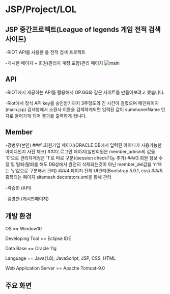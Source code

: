 # JSP/Project/LOL

## JSP 중간프로젝트(League of legends 게임 전적 검색 사이트)
-RIOT API를 사용한 롤 전적 검색 프로젝트

-게시판 페이지 + 회원(관리자 계정 포함)관리 페이지 
![main](https://user-images.githubusercontent.com/84126480/122900612-cdb26b80-d387-11eb-8af6-4d6cf43ce805.jpg)
## API
-RIOT에서 제공하는 API를 활용해서 OP.GG와 같은 사이트를 만들어보려고 했습니다.

-Riot에서 정식 API key를 승인받기까지 3주정도의 긴 시간이 걸렸으며 메인페이지(main.jsp) 검색창에서 소환사 이름을 검색하게되면 입력된 값이 summonerName 인자로 들어가게 되어 결과를 출력하게 됩니다.

## Member
-강병우(본인)
###1.회원가입 페이지(ORACLE DB에서 입력된 아이디가 사용가능한 아이디인지 사전 체크)
###2.로그인 페이지(일반회원은 member_admin의 값을 '0'으로 관리자계정은 '1'로 따로 구분)(session check기능 추가)
###3.회원 정보 수정 및 탈퇴(탈퇴를 해도 DB상에서 완전히 삭제되는것이 아닌 member_del값을 'n'또는 'y'값으로 구분해서 관리)
###4.페이지 전체 UI관리(Bootstrap 5.0.1, css)
###5.중복되는 페이지 sitemesh decorators.xml을 통해 관리


-곽승민 (API)

-김영찬 (게시판페이지)

## 개발 환경
OS == Window10

Developing Tool == Eclipse IDE

Data Base == Oracle 11g

Language == Java(1.8), JavaScript, JSP, CSS, HTML

Web Application Server == Apache Tomcat-9.0

## 주요 화면
